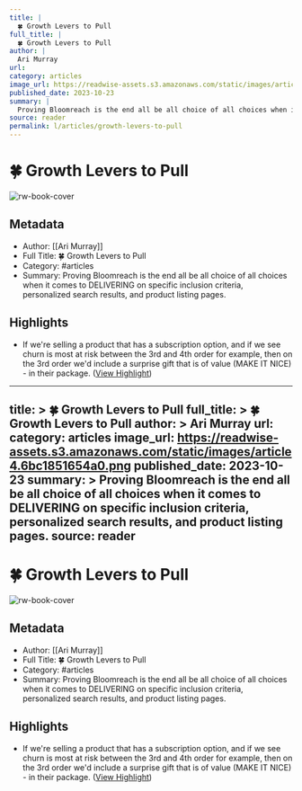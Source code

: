 ```yaml
---
title: |
  🍀 Growth Levers to Pull
full_title: |
  🍀 Growth Levers to Pull
author: |
  Ari Murray
url: 
category: articles
image_url: https://readwise-assets.s3.amazonaws.com/static/images/article4.6bc1851654a0.png
published_date: 2023-10-23
summary: |
  Proving Bloomreach is the end all be all choice of all choices when it comes to DELIVERING on specific inclusion criteria, personalized search results, and product listing pages.
source: reader
permalink: l/articles/growth-levers-to-pull
---
```

# 🍀 Growth Levers to Pull

![rw-book-cover](https://readwise-assets.s3.amazonaws.com/static/images/article4.6bc1851654a0.png)

## Metadata
- Author: [[Ari Murray]]
- Full Title: 🍀 Growth Levers to Pull
- Category: #articles
- Summary: Proving Bloomreach is the end all be all choice of all choices when it comes to DELIVERING on specific inclusion criteria, personalized search results, and product listing pages.

## Highlights
- If we're selling a product that has a subscription option, and if we see churn is most at risk between the 3rd and 4th order for example, then on the 3rd order we'd include a surprise gift that is of value (MAKE IT NICE) - in their package. ([View Highlight](https://read.readwise.io/read/01hdr7dfz8s88wzcfgf5ffzwb6))


---
title: >
  🍀 Growth Levers to Pull
full_title: >
  🍀 Growth Levers to Pull
author: >
  Ari Murray
url: 
category: articles
image_url: https://readwise-assets.s3.amazonaws.com/static/images/article4.6bc1851654a0.png
published_date: 2023-10-23
summary: >
  Proving Bloomreach is the end all be all choice of all choices when it comes to DELIVERING on specific inclusion criteria, personalized search results, and product listing pages.
source: reader
---
# 🍀 Growth Levers to Pull

![rw-book-cover](https://readwise-assets.s3.amazonaws.com/static/images/article4.6bc1851654a0.png)

## Metadata
- Author: [[Ari Murray]]
- Full Title: 🍀 Growth Levers to Pull
- Category: #articles
- Summary: Proving Bloomreach is the end all be all choice of all choices when it comes to DELIVERING on specific inclusion criteria, personalized search results, and product listing pages.

## Highlights
- If we're selling a product that has a subscription option, and if we see churn is most at risk between the 3rd and 4th order for example, then on the 3rd order we'd include a surprise gift that is of value (MAKE IT NICE) - in their package. ([View Highlight](https://read.readwise.io/read/01hdr7dfz8s88wzcfgf5ffzwb6))


